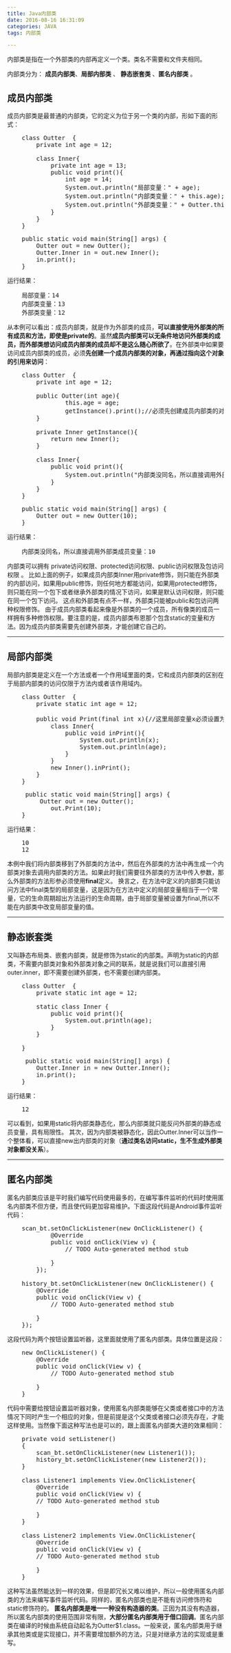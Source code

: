 ```yaml
---
title: Java内部类
date: 2016-08-16 16:31:09
categories: JAVA
tags: 内部类

---
```


内部类是指在一个外部类的内部再定义一个类。类名不需要和文件夹相同。

内部类分为： **成员内部类**、**局部内部类** 、 **静态嵌套类** 、**匿名内部类** 。

## 成员内部类
成员内部类是最普通的内部类，它的定义为位于另一个类的内部，形如下面的形式：
<pre>
	class Outter  {
		private int age = 12;
		
		class Inner{
			private int age = 13;
			public void print(){
				int age = 14;
				System.out.println("局部变量：" + age);
				System.out.println("内部类变量：" + this.age);
				System.out.println("外部类变量：" + Outter.this.age);
			}
		}
	}
</pre>
<pre>
	public static void main(String[] args) {
		Outter out = new Outter();
        Outter.Inner in = out.new Inner();
        in.print();
	}
</pre>
运行结果：
<pre>
	局部变量：14
	内部类变量：13
	外部类变量：12
</pre>
从本例可以看出：成员内部类，就是作为外部类的成员，**可以直接使用外部类的所有成员和方法，即使是private的**。虽然**成员内部类可以无条件地访问外部类的成员，而外部类想访问成员内部类的成员却不是这么随心所欲了**。在外部类中如果要访问成员内部类的成员，必须**先创建一个成员内部类的对象，再通过指向这个对象的引用来访问**：
<pre>
	class Outter  {
		private int age = 12;
		
		public Outter(int age){
				this.age = age;
				getInstance().print();//必须先创建成员内部类的对象，再进行访问
		}
		
		private Inner getInstance(){
			return new Inner();
		}
		
		class Inner{
			public void print(){
				System.out.println("内部类没同名，所以直接调用外部类成员变量：" + age);
			}
		}
	}
</pre>
<pre>
	public static void main(String[] args) {
        Outter out = new Outter(10);
    }
</pre>
运行结果：
<pre>
	内部类没同名，所以直接调用外部类成员变量：10
</pre>
内部类可以拥有 private访问权限、protected访问权限、public访问权限及包访问权限 。
比如上面的例子，如果成员内部类Inner用private修饰，则只能在外部类的内部访问，如果用public修饰，则任何地方都能访问，如果用protected修饰，则只能在同一个包下或者继承外部类的情况下访问，如果是默认访问权限，则只能在同一个包下访问。
这点和外部类有点不一样，外部类只能被public和包访问两种权限修饰。
由于成员内部类看起来像是外部类的一个成员，所有像类的成员一样拥有多种修饰权限。要注意的是，成员内部类布恩那个包含static的变量和方法。因为成员内部类需要先创建外部类，才能创建它自己的。

----------

## 局部内部类
局部内部类是定义在一个方法或者一个作用域里面的类，它和成员内部类的区别在于局部内部类的访问仅限于方法内或者该作用域内。
<pre>
	class Outter  {
		private static int age = 12;
		
		public void Print(final int x){//这里局部变量x必须设置为final类型！
			class Inner{
				public void inPrint(){
					System.out.println(x);
	                System.out.println(age);
				}
			}
			new Inner().inPrint();
		}
	}
</pre>
<pre>
	 public static void main(String[] args) {
		 Outter out = new Outter();
	        out.Print(10);
    }
</pre>
运行结果：
<pre>
	10
	12
</pre>
本例中我们将内部类移到了外部类的方法中，然后在外部类的方法中再生成一个内部类对象去调用内部类的方法。如果此时我们需要往外部类的方法中传入参数，那么外部类的方法形参必须使用**final**定义。
换言之，在方法中定义的内部类只能访问方法中final类型的局部变量，这是因为在方法中定义的局部变量相当于一个常量，它的生命周期超出方法运行的生命周期，由于局部变量被设置为final,所以不能在内部类中改变局部变量的值。

----------

## 静态嵌套类
又叫静态布局类、嵌套内部类，就是修饰为static的内部类。声明为static的内部类，不需要内部类对象和外部类对象之间的联系，就是说我们可以直接引用outer.inner，即不需要创建外部类，也不需要创建内部类。
<pre>
	class Outter  {
		private static int age = 12;
	
		static class Inner {
			public void print(){
				System.out.println(age);
			}
		}
		
	}
</pre>
<pre>
	 public static void main(String[] args) {
		Outter.Inner in = new Outter.Inner();
		in.print();
    }
</pre>
运行结果：
<pre>
	12
</pre>
可以看到，如果用static将内部类静态化，那么内部类就只能反问外部类的静态成员变量，具有局限性。
其次，因为内部类被静态化，因此Outter.Inner可以当作一个整体看，可以直接new出内部类的对象（**通过类名访问static，生不生成外部类对象都没关系**）。

----------

## 匿名内部类
匿名内部类应该是平时我们编写代码使用最多的，在编写事件监听的代码时使用匿名内部类不但方便，而且使代码更加容易维护。下面这段代码是Android事件监听代码：
<pre>
	scan_bt.setOnClickListener(new OnClickListener() {
            @Override
            public void onClick(View v) {
                // TODO Auto-generated method stub

            }
        });

    history_bt.setOnClickListener(new OnClickListener() {       
        @Override
        public void onClick(View v) {
            // TODO Auto-generated method stub

        }
    });
</pre>
这段代码为两个按钮设置监听器，这里面就使用了匿名内部类。具体位置是这段：
<pre>
	new OnClickListener() {   
        @Override
        public void onClick(View v) {
            // TODO Auto-generated method stub

        }
    }
</pre>
代码中需要给按钮设置监听器对象，使用匿名内部类能够在父类或者接口中的方法情况下同时产生一个相应的对象，但是前提是这个父类或者接口必须先存在，才能这样使用。当然像下面这种写法也是可以的，跟上面匿名内部类大道的效果相同：
<pre>
	private void setListener()
	{
	    scan_bt.setOnClickListener(new Listener1());       
	    history_bt.setOnClickListener(new Listener2());
	}
	
	class Listener1 implements View.OnClickListener{
	    @Override
	    public void onClick(View v) {
	    // TODO Auto-generated method stub
	
	    }
	}
	
	class Listener2 implements View.OnClickListener{
	    @Override
	    public void onClick(View v) {
	    // TODO Auto-generated method stub
	
	    }
	}
</pre>
这种写法虽然能达到一样的效果，但是即冗长又难以维护，所以一般使用匿名内部类的方法来编写事件监听代码。同样的，匿名内部类也是不能有访问修饰符和static修饰符的。
**匿名内部类是唯一一种没有构造器的类**。正因为其没有构造器，所以匿名内部类的使用范围非常有限，**大部分匿名内部类用于借口回调**。匿名内部类在编译的时候由系统自动起名为Outter$1.class。一般来说，匿名内部类用于继承其他类或是实现接口，并不需要增加额外的方法，只是对继承方法的实现或是重写。